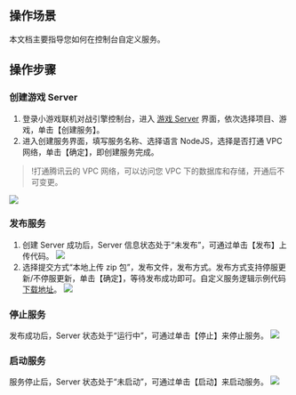 ## 操作场景
本文档主要指导您如何在控制台自定义服务。

## 操作步骤
### 创建游戏 Server
1. 登录小游戏联机对战引擎控制台，进入 [游戏 Server](https://console.cloud.tencent.com/mgobe/server/937529829) 界面，依次选择项目、游戏，单击【创建服务】。
2. 进入创建服务界面，填写服务名称、选择语言 NodeJS，选择是否打通 VPC 网络，单击【确定】，即创建服务完成。
 >!打通腾讯云的 VPC 网络，可以访问您 VPC 下的数据库和存储，开通后不可变更。

 ![](https://main.qcloudimg.com/raw/a0fc5050d14f0ee0b53c954a3700c6fe.png)


### 发布服务
1. 创建 Server 成功后，Server 信息状态处于“未发布”，可通过单击【发布】上传代码。
![](https://main.qcloudimg.com/raw/6acf011e5e94031b301416118ce2dd09.png)
2. 选择提交方式“本地上传 zip 包”，发布文件，发布方式。发布方式支持停服更新/不停服更新，单击【确定】，等待发布成功即可。自定义服务逻辑示例代码 [下载地址](https://main.qcloudimg.com/raw/0a1e4fce765240c81e46088ff48155c2.zip)。
![](https://main.qcloudimg.com/raw/7e3fa09e1d70bac0779996bde8987b0e.png)

### 停止服务
发布成功后，Server 状态处于“运行中”，可通过单击【停止】来停止服务。
![](https://main.qcloudimg.com/raw/99716cd69e9a478263335f10c290e1a5.png)

### 启动服务
服务停止后，Server 状态处于“未启动”，可通过单击【启动】来启动服务。
![](https://main.qcloudimg.com/raw/ed2ac9868edcc452fb924097e94606e8.png)

